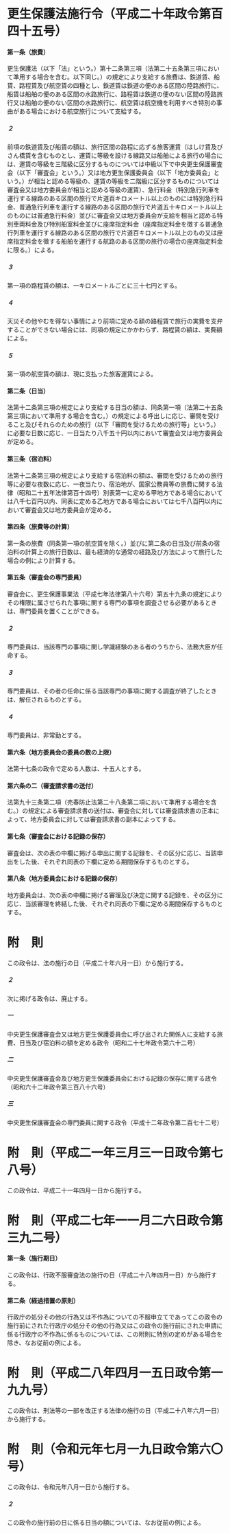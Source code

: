 # 更生保護法施行令（平成二十年政令第百四十五号）
#### 第一条（旅費）
更生保護法（以下「法」という。）第十二条第三項（法第二十五条第三項において準用する場合を含む。以下同じ。）の規定により支給する旅費は、鉄道賃、船賃、路程賃及び航空賃の四種とし、鉄道賃は鉄道の便のある区間の陸路旅行に、船賃は船舶の便のある区間の水路旅行に、路程賃は鉄道の便のない区間の陸路旅行又は船舶の便のない区間の水路旅行に、航空賃は航空機を利用すべき特別の事由がある場合における航空旅行について支給する。
##### ２
前項の鉄道賃及び船賃の額は、旅行区間の路程に応ずる旅客運賃（はしけ賃及びさん橋賃を含むものとし、運賃に等級を設ける線路又は船舶による旅行の場合には、運賃の等級を三階級に区分するものについては中級以下で中央更生保護審査会（以下「審査会」という。）又は地方更生保護委員会（以下「地方委員会」という。）が相当と認める等級の、運賃の等級を二階級に区分するものについては審査会又は地方委員会が相当と認める等級の運賃）、急行料金（特別急行列車を運行する線路のある区間の旅行で片道百キロメートル以上のものには特別急行料金、普通急行列車を運行する線路のある区間の旅行で片道五十キロメートル以上のものには普通急行料金）並びに審査会又は地方委員会が支給を相当と認める特別車両料金及び特別船室料金並びに座席指定料金（座席指定料金を徴する普通急行列車を運行する線路のある区間の旅行で片道百キロメートル以上のもの又は座席指定料金を徴する船舶を運行する航路のある区間の旅行の場合の座席指定料金に限る。）による。
##### ３
第一項の路程賃の額は、一キロメートルごとに三十七円とする。
##### ４
天災その他やむを得ない事情により前項に定める額の路程賃で旅行の実費を支弁することができない場合には、同項の規定にかかわらず、路程賃の額は、実費額による。
##### ５
第一項の航空賃の額は、現に支払った旅客運賃による。
#### 第二条（日当）
法第十二条第三項の規定により支給する日当の額は、同条第一項（法第二十五条第三項において準用する場合を含む。）の規定による呼出しに応じ、審問を受けること及びそれらのための旅行（以下「審問を受けるための旅行等」という。）に必要な日数に応じ、一日当たり八千五十円以内において審査会又は地方委員会が定める。
#### 第三条（宿泊料）
法第十二条第三項の規定により支給する宿泊料の額は、審問を受けるための旅行等に必要な夜数に応じ、一夜当たり、宿泊地が、国家公務員等の旅費に関する法律（昭和二十五年法律第百十四号）別表第一に定める甲地方である場合においては八千七百円以内、同表に定める乙地方である場合においては七千八百円以内において審査会又は地方委員会が定める。
#### 第四条（旅費等の計算）
第一条の旅費（同条第一項の航空賃を除く。）並びに第二条の日当及び前条の宿泊料の計算上の旅行日数は、最も経済的な通常の経路及び方法によって旅行した場合の例により計算する。
#### 第五条（審査会の専門委員）
審査会に、更生保護事業法（平成七年法律第八十六号）第五十九条の規定によりその権限に属させられた事項に関する専門の事項を調査させる必要があるときは、専門委員を置くことができる。
##### ２
専門委員は、当該専門の事項に関し学識経験のある者のうちから、法務大臣が任命する。
##### ３
専門委員は、その者の任命に係る当該専門の事項に関する調査が終了したときは、解任されるものとする。
##### ４
専門委員は、非常勤とする。
#### 第六条（地方委員会の委員の数の上限）
法第十七条の政令で定める人数は、十五人とする。
#### 第六条の二（審査請求書の送付）
法第九十三条第二項（売春防止法第二十八条第二項において準用する場合を含む。）の規定による審査請求書の送付は、審査会に対しては審査請求書の正本によって、地方委員会に対しては審査請求書の副本によってする。
#### 第七条（審査会における記録の保存）
審査会は、次の表の中欄に掲げる申出に関する記録を、その区分に応じ、当該申出をした後、それぞれ同表の下欄に定める期間保存するものとする。
#### 第八条（地方委員会における記録の保存）
地方委員会は、次の表の中欄に掲げる審理及び決定に関する記録を、その区分に応じ、当該審理を終結した後、それぞれ同表の下欄に定める期間保存するものとする。
# 附　則
この政令は、法の施行の日（平成二十年六月一日）から施行する。
##### ２
次に掲げる政令は、廃止する。
##### 一
中央更生保護審査会又は地方更生保護委員会に呼び出された関係人に支給する旅費、日当及び宿泊料の額を定める政令（昭和二十七年政令第六十二号）
##### 二
中央更生保護審査会及び地方更生保護委員会における記録の保存に関する政令（昭和六十二年政令第三百八十六号）
##### 三
中央更生保護審査会の専門委員に関する政令（平成十二年政令第二百七十二号）
# 附　則（平成二一年三月三一日政令第七八号）
この政令は、平成二十一年四月一日から施行する。
# 附　則（平成二七年一一月二六日政令第三九二号）
#### 第一条（施行期日）
この政令は、行政不服審査法の施行の日（平成二十八年四月一日）から施行する。
#### 第二条（経過措置の原則）
行政庁の処分その他の行為又は不作為についての不服申立てであってこの政令の施行前にされた行政庁の処分その他の行為又はこの政令の施行前にされた申請に係る行政庁の不作為に係るものについては、この附則に特別の定めがある場合を除き、なお従前の例による。
# 附　則（平成二八年四月一五日政令第一九九号）
この政令は、刑法等の一部を改正する法律の施行の日（平成二十八年六月一日）から施行する。
# 附　則（令和元年七月一九日政令第六〇号）
この政令は、令和元年八月一日から施行する。
##### ２
この政令の施行前の日に係る日当の額については、なお従前の例による。
